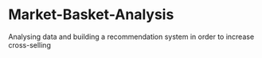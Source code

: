 # Market-Basket-Analysis
Analysing data and  building a recommendation system in order to increase cross-selling
